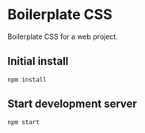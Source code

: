# Boilerplate CSS

Boilerplate CSS for a web project.


## Initial install

```
npm install
```


## Start development server

```
npm start
```
